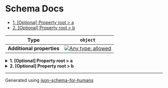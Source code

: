 # Schema Docs

- [1. [Optional] Property root > a](#a)
- [2. [Optional] Property root > b](#b)

| Type                      | `object`                                                                                                                          |
| ------------------------- | --------------------------------------------------------------------------------------------------------------------------------- |
| **Additional properties** | [![Any type: allowed](https://img.shields.io/badge/Any%20type-allowed-green)](# "Additional Properties of any type are allowed.") |

<details>
<summary><strong> <a name="a"></a>1. [Optional] Property root > a</strong>  

</summary>
<blockquote>

| Type                      | `object`                                                                                                                          |
| ------------------------- | --------------------------------------------------------------------------------------------------------------------------------- |
| **Additional properties** | [![Any type: allowed](https://img.shields.io/badge/Any%20type-allowed-green)](# "Additional Properties of any type are allowed.") |
| **Default**               | `"Default from a"`                                                                                                                |
| **Defined in**            | #/definitions/common                                                                                                              |

**Description:** Description of a

</blockquote>
</details>

<details>
<summary><strong> <a name="b"></a>2. [Optional] Property root > b</strong>  

</summary>
<blockquote>

| Type                      | `object`                                                                                                                          |
| ------------------------- | --------------------------------------------------------------------------------------------------------------------------------- |
| **Additional properties** | [![Any type: allowed](https://img.shields.io/badge/Any%20type-allowed-green)](# "Additional Properties of any type are allowed.") |
| **Default**               | `"Default from b"`                                                                                                                |
| **Same definition as**    | [a](#a)                                                                                                                           |

**Description:** A common description

</blockquote>
</details>

----------------------------------------------------------------------------------------------------------------------------
Generated using [json-schema-for-humans](https://github.com/coveooss/json-schema-for-humans)